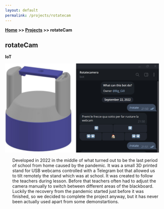 ```yaml
---
layout: default
permalink: /projects/rotatecam
---
```

**[Home](/) >> [Projects](/projects) >> rotateCam**

## rotateCam

<p><b>IoT</b></p>

![rotateCam Image](/assets/img/rotatecam.jpg)

<ul>
  Developed in 2022 in the middle of what turned out to be the last 
  period of school from home caused by the pandemic. It was a small 
  3D printed stand for USB webcams controlled with a Telegram bot 
  that allowed us to tilt remotely the stand which was at school. It 
  was created to follow the teachers during lesson. Before that 
  teachers often had to adjust the camera manually to switch between 
  different areas of the blackboard. Luckily the recovery from the 
  pandemic started just before it was finished, so we decided to 
  complete the project anyway, but it has never been actually used 
  apart from some demonstartions.
</ul>
